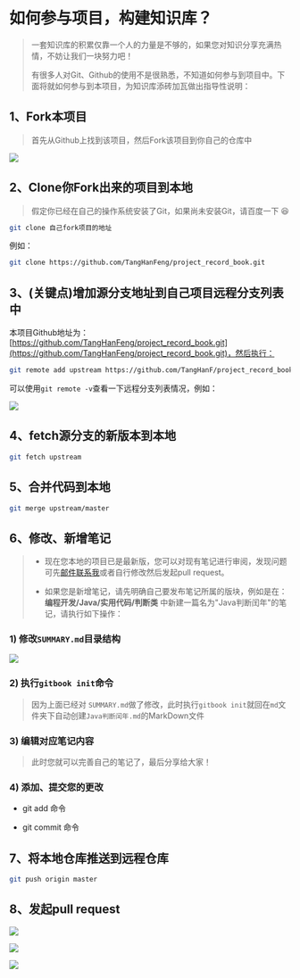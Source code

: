 # 如何参与项目，构建知识库？

> 一套知识库的积累仅靠一个人的力量是不够的，如果您对知识分享充满热情，不妨让我们一块努力吧！
>
> 有很多人对Git、Github的使用不是很熟悉，不知道如何参与到项目中。下面将就如何参与到本项目，为知识库添砖加瓦做出指导性说明：

## 1、Fork本项目

> 首先从Github上找到该项目，然后Fork该项目到你自己的仓库中

![](https://ws2.sinaimg.cn/large/006tNc79ly1fyv2z101h2j31km03gdgf.jpg)

## 2、Clone你Fork出来的项目到本地

> 假定你已经在自己的操作系统安装了Git，如果尚未安装Git，请百度一下 😆

```bash
git clone 自己fork项目的地址
```

例如：

```bash
git clone https://github.com/TangHanFeng/project_record_book.git
```

## 3、(**关键点**)增加源分支地址到自己项目远程分支列表中

本项目Github地址为：[https://github.com/TangHanFeng/project_record_book.git](https://github.com/TangHanFeng/project_record_book.git)，然后执行：

``` bash
git remote add upstream https://github.com/TangHanF/project_record_book.git
```

可以使用`git remote -v`查看一下远程分支列表情况，例如：

![](https://ws3.sinaimg.cn/large/006tNc79ly1fyv34so6jej30u804e40o.jpg)

## 4、fetch源分支的新版本到本地

```bash
git fetch upstream
```

## 5、合并代码到本地

```bash
git merge upstream/master
```

## 6、修改、新增笔记

> - 现在您本地的项目已是最新版，您可以对现有笔记进行审阅，发现问题可先[邮件联系我](mailto:guofu_gh@163.com)或者自行修改然后发起pull request。
> 
> - 如果您是新增笔记，请先明确自己要发布笔记所属的版块，例如是在：**编程开发/Java/实用代码/判断类** 中新建一篇名为"Java判断闰年"的笔记，请执行如下操作：

### 1) 修改`SUMMARY.md`目录结构

![](https://ws3.sinaimg.cn/large/006tNc79ly1fyvsc545enj30zm0kiatk.jpg)

### 2) 执行`gitbook init`命令

> 因为上面已经对 `SUMMARY.md`做了修改，此时执行`gitbook init`就回在`md`文件夹下自动创建`Java判断闰年.md`的MarkDown文件

### 3) 编辑对应笔记内容

> 此时您就可以完善自己的笔记了，最后分享给大家！

### 4) 添加、提交您的更改

- git add 命令

- git commit 命令

## 7、将本地仓库推送到远程仓库

```bash
git push origin master
```

## 8、发起pull request

![](https://ws2.sinaimg.cn/large/006tNc79ly1fyv3b2v2gij31io0iygps.jpg)

![](https://ws2.sinaimg.cn/large/006tNc79ly1fyv3cs0z08j317g0u0doo.jpg)

![](https://ws4.sinaimg.cn/large/006tNc79ly1fyv3dtbopbj31680u0q8p.jpg)